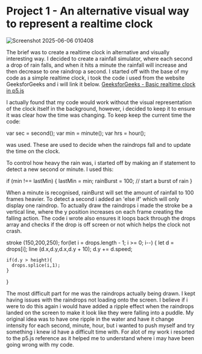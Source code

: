 # Project 1 - An alternative visual way to represent a realtime clock

![Screenshot 2025-06-06 010408](https://github.com/user-attachments/assets/bc7699f8-5a4c-4cd6-a485-8bc9ee95c126)

The brief was to create a realtime clock in alternative and visually interesting way. I decided to create a rainfall simulator, where each second a drop of rain falls, and when it hits a minute the rainfall will increase and then decrease to one raindrop a second. I started off with the base of my code as a simple realtime clock, i took the code i used from the website GeeksforGeeks and i will link it below. 
[GeeksforGeeks - Basic realtime clock in p5.js](https://www.geeksforgeeks.org/how-to-make-digital-clock-in-p5-js/)

I actually found that my code would work without the visual representation of the clock itself in the background, however, i decided to keep it to ensure it was clear how the time was changing. To keep keep the current time the code:

var sec = second();
var min = minute();
var hrs = hour();

was used. These are used to decide when the raindrops fall and to update the time on the clock.

To control how heavy the rain was, i started off by making an if statement to detect a new second or minute. I used this:

if (min !== lastMin) {
  lastMin = min;
  rainBurst = 100; // start a burst of rain
}

When a minute is recognised, rainBurst will set the amount of rainfall to 100 frames heavier. To detect a second i added an 'else if' which will only display one raindrop. To actually draw the raindrops i made the stroke be a vertical line, where the y position increases on each frame creating the falling action. The code i wrote also ensures it loops back through the drops array and checks if the drop is off screen or not which helps the clock not crash. 

stroke (150,200,250);
for(let i = drops.length - 1; i >= 0; i--) {
    let d = drops[i];
    line (d.x,d.y,d.x,d.y + 10);
    d.y += d.speed;

    if(d.y > height){
      drops.splice(i,1);
    }
}

The most difficult part for me was the raindrops actually being drawn. I kept having issues with the raindrops not loading onto the screen. I believe if i were to do this again i would have added a ripple effect when the raindrops landed on the screen to make it look like they were falling into a puddle. My original idea was to have one ripple in the water and have it change intensity for each second, minute, hour, but i wanted to push myself and try something i knew id have a difficult time with. For alot of my work i resorted to the p5.js reference as it helped me to understand where i may have been going wrong with my code.






